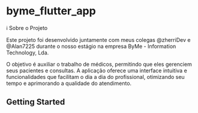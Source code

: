 # byme_flutter_app

ℹ️ Sobre o Projeto

Este projeto foi desenvolvido juntamente com meus colegas @zherriDev e @Alan7225 durante o nosso estágio na empresa ByMe - Information Technology, Lda.

O objetivo é auxiliar o trabalho de médicos, permitindo que eles gerenciem seus pacientes e consultas. A aplicação oferece uma interface intuitiva e funcionalidades que facilitam o dia a dia do profissional, otimizando seu tempo e aprimorando a qualidade do atendimento.

## Getting Started

